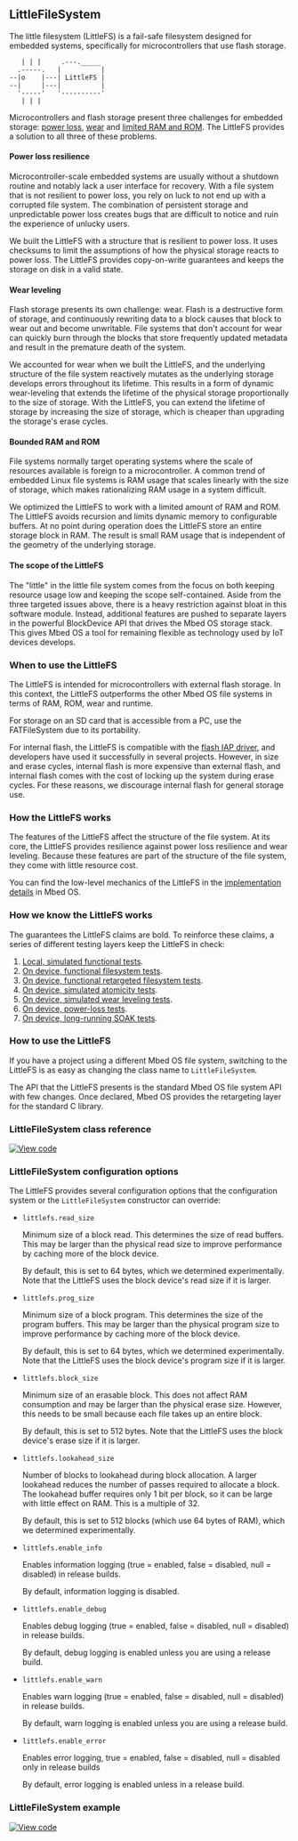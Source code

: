 ## LittleFileSystem

The little filesystem (LittleFS) is a fail-safe filesystem designed for embedded systems, specifically for microcontrollers that use flash storage.

```
   | | |     .---._____
  .-----.   |          |
--|o    |---| LittleFS |
--|     |---|          |
  '-----'   '----------'
   | | |
```

Microcontrollers and flash storage present three challenges for embedded storage: [power loss](#power-loss-resilience), [wear](#wear-leveling) and [limited RAM and ROM](#bounded-ram-and-rom). The LittleFS provides a solution to all three of these problems.

#### Power loss resilience

Microcontroller-scale embedded systems are usually without a shutdown routine and notably lack a user interface for recovery. With a file system that is not resilient to power loss, you rely on luck to not end up with a corrupted file system. The combination of persistent storage and unpredictable power loss creates bugs that are difficult to notice and ruin the experience of unlucky users.

We built the LittleFS with a structure that is resilient to power loss. It uses checksums to limit the assumptions of how the physical storage reacts to power loss. The LittleFS provides copy-on-write guarantees and keeps the storage on disk in a valid state.

#### Wear leveling

Flash storage presents its own challenge: wear. Flash is a destructive form of storage, and continuously rewriting data to a block causes that block to wear out and become unwritable. File systems that don't account for wear can quickly burn through the blocks that store frequently updated metadata and result in the premature death of the system.

We accounted for wear when we built the LittleFS, and the underlying structure of the file system reactively mutates as the underlying storage develops errors throughout its lifetime. This results in a form of dynamic wear-leveling that extends the lifetime of the physical storage proportionally to the size of storage. With the LittleFS, you can extend the lifetime of storage by increasing the size of storage, which is cheaper than upgrading the storage's erase cycles.

#### Bounded RAM and ROM

File systems normally target operating systems where the scale of resources available is foreign to a microcontroller. A common trend of embedded Linux file systems is RAM usage that scales linearly with the size of storage, which makes rationalizing RAM usage in a system difficult.

We optimized the LittleFS to work with a limited amount of RAM and ROM. The LittleFS avoids recursion and limits dynamic memory to configurable buffers. At no point during operation does the LittleFS store an entire storage block in RAM. The result is small RAM usage that is independent of the geometry of the underlying storage.

#### The scope of the LittleFS

The "little" in the little file system comes from the focus on both keeping resource usage low and keeping the scope self-contained. Aside from the three targeted issues above, there is a heavy restriction against bloat in this software module. Instead, additional features are pushed to separate layers in the powerful BlockDevice API that drives the Mbed OS storage stack. This gives Mbed OS a tool for remaining flexible as technology used by IoT devices develops.

### When to use the LittleFS

The LittleFS is intended for microcontrollers with external flash storage. In this context, the LittleFS outperforms the other Mbed OS file systems in terms of RAM, ROM, wear and runtime.

For storage on an SD card that is accessible from a PC, use the FATFileSystem due to its portability.

For internal flash, the LittleFS is compatible with the [flash IAP driver](https://github.com/ARMmbed/flashiap-driver), and developers have used it successfully in several projects. However, in size and erase cycles, internal flash is more expensive than external flash, and internal flash comes with the cost of locking up the system during erase cycles. For these reasons, we discourage internal flash for general storage use.

### How the LittleFS works

The features of the LittleFS affect the structure of the file system. At its core, the LittleFS provides resilience against power loss resilience and wear leveling. Because these features are part of the structure of the file system, they come with little resource cost.

You can find the low-level mechanics of the LittleFS in the [implementation details](https://github.com/ARMmbed/mbed-os/blob/master/features/filesystem/littlefs/littlefs/DESIGN.md) in Mbed OS.

### How we know the LittleFS works

The guarantees the LittleFS claims are bold. To reinforce these claims, a series of different testing layers keep the LittleFS in check:

1. [Local, simulated functional tests](https://github.com/ARMmbed/mbed-os/tree/master/features/filesystem/littlefs/littlefs/tests).
1. [On device, functional filesystem tests](https://github.com/ARMmbed/mbed-os/tree/master/features/filesystem/littlefs/TESTS/filesystem).
1. [On device, functional retargeted filesystem tests](https://github.com/ARMmbed/mbed-os/tree/master/features/filesystem/littlefs/TESTS/filesystem_retarget).
1. [On device, simulated atomicity tests](https://github.com/ARMmbed/mbed-os/tree/master/features/filesystem/littlefs/TESTS/filesystem_recovery/resilience).
1. [On device, simulated wear leveling tests](https://github.com/ARMmbed/mbed-os/tree/master/features/filesystem/littlefs/TESTS/filesystem_recovery/wear_leveling).
1. [On device, power-loss tests](https://github.com/ARMmbed/mbed-os/tree/master/features/filesystem/littlefs/TESTS/filesystem_recovery/resilience_functional).
1. [On device, long-running SOAK tests](https://github.com/ARMmbed/mbed-littlefs-soaktest).

### How to use the LittleFS

If you have a project using a different Mbed OS file system, switching to the LittleFS is as easy as changing the class name to `LittleFileSystem`.

The API that the LittleFS presents is the standard Mbed OS file system API with few changes. Once declared, Mbed OS provides the retargeting layer for the standard C library.

### LittleFileSystem class reference

[![View code](https://www.mbed.com/embed/?type=library)](https://os.mbed.com/docs/v5.6/mbed-os-api-doxy/class_f_a_t_file_system.html)

### LittleFileSystem configuration options

The LittleFS provides several configuration options that the configuration system or the `LittleFileSystem` constructor can override:

- `littlefs.read_size`

  Minimum size of a block read. This determines the size of read buffers. This may be larger than the physical read size to improve performance by caching more of the block device.

  By default, this is set to 64 bytes, which we determined experimentally. Note that the LittleFS uses the block device's read size if it is larger.

- `littlefs.prog_size`

  Minimum size of a block program. This determines the size of the program buffers. This may be larger than the physical program size to improve performance by caching more of the block device.

  By default, this is set to 64 bytes, which we determined experimentally. Note that the LittleFS uses the block device's program size if it is larger.

- `littlefs.block_size`

  Minimum size of an erasable block. This does not affect RAM consumption and may be larger than the physical erase size. However, this needs to be small because each file takes up an entire block.

  By default, this is set to 512 bytes. Note that the LittleFS uses the block device's erase size if it is larger.

- `littlefs.lookahead_size`

  Number of blocks to lookahead during block allocation. A larger lookahead reduces the number of passes required to allocate a block. The lookahead buffer requires only 1 bit per block, so it can be large with little effect on RAM. This is a multiple of 32.

  By default, this is set to 512 blocks (which use 64 bytes of RAM), which we determined experimentally.

- `littlefs.enable_info`

  Enables information logging (true = enabled, false = disabled, null = disabled) in release builds.

  By default, information logging is disabled.

- `littlefs.enable_debug`

  Enables debug logging (true = enabled, false = disabled, null = disabled) in release builds.

  By default, debug logging is enabled unless you are using a release build.

- `littlefs.enable_warn`

  Enables warn logging (true = enabled, false = disabled, null = disabled) in release builds.

  By default, warn logging is enabled unless you are using a release build.

- `littlefs.enable_error`

  Enables error logging, true = enabled, false = disabled, null = disabled
  only in release builds

  By default, error logging is enabled unless in a release build.

### LittleFileSystem example

[![View code](https://www.mbed.com/embed/?type=library)](https://os.mbed.com/teams/mbed-os-examples/code/mbed-os-example-littlefs)
